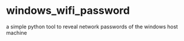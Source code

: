 # windows_wifi_password
a simple python tool to reveal network passwords of the windows host machine
